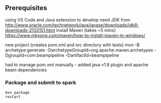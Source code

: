 ## Prerequisites

using VS Code and Java extension to develop
need JDK from http://www.oracle.com/technetwork/java/javase/downloads/jdk8-downloads-2133151.html
install Maven (takes ~5 mins) https://www.mkyong.com/maven/how-to-install-maven-in-windows/

new project (creates pom.xml and src directory with tests)
mvn -B archetype:generate -DarchetypeGroupId=org.apache.maven.archetypes -DgroupId=com.beampipeline -DartifactId=beampipeline

had to manage pom.xml manually - added java v1.8 plugin and apache beam dependencies

### Package and submit to spark

```
mvn package
restart
```